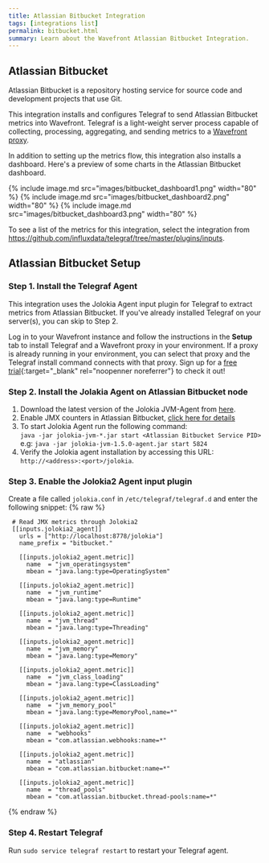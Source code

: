 ```yaml
---
title: Atlassian Bitbucket Integration
tags: [integrations list]
permalink: bitbucket.html
summary: Learn about the Wavefront Atlassian Bitbucket Integration.
---
```

## Atlassian Bitbucket

Atlassian Bitbucket is a repository hosting service for source code and development projects that use Git.

This integration installs and configures Telegraf to send Atlassian Bitbucket metrics into Wavefront. Telegraf is a light-weight server process capable of collecting, processing, aggregating, and sending metrics to a [Wavefront proxy](https://docs.wavefront.com/proxies.html).

In addition to setting up the metrics flow, this integration also installs a dashboard. Here's a preview of some charts in the Atlassian Bitbucket dashboard.

{% include image.md src="images/bitbucket_dashboard1.png" width="80" %}
{% include image.md src="images/bitbucket_dashboard2.png" width="80" %}
{% include image.md src="images/bitbucket_dashboard3.png" width="80" %}


To see a list of the metrics for this integration, select the integration from <https://github.com/influxdata/telegraf/tree/master/plugins/inputs>.
## Atlassian Bitbucket Setup



### Step 1. Install the Telegraf Agent

This integration uses the Jolokia Agent input plugin for Telegraf to extract metrics from Atlassian Bitbucket. If you've already installed Telegraf on your server(s), you can skip to Step 2.

Log in to your Wavefront instance and follow the instructions in the **Setup** tab to install Telegraf and a Wavefront proxy in your environment. If a proxy is already running in your environment, you can select that proxy and the Telegraf install command connects with that proxy. Sign up for a [free trial](http://wavefront.com/sign-up/?utm_source=docs.vmware.com&utm_medium=referral&utm_campaign=docs-front-page){:target="_blank" rel="noopenner noreferrer"} to check it out!

### Step 2. Install the Jolakia Agent on Atlassian Bitbucket node

1. Download the latest version of the Jolokia JVM-Agent from [here](https://jolokia.org/download.html).
2. Enable JMX counters in Atlassian Bitbucket, [click here for details](https://confluence.atlassian.com/bitbucketserver/enabling-jmx-counters-for-performance-monitoring-776640189.html)  
3. To start Jolokia Agent run the following command:  
  `java -jar jolokia-jvm-*.jar start <Atlassian Bitbucket Service PID>`  
   e.g: `java -jar jolokia-jvm-1.5.0-agent.jar start 5824`
4. Verify the Jolokia agent installation by accessing this URL: `http://<address>:<port>/jolokia`.


### Step 3. Enable the Jolokia2 Agent input plugin

Create a file called `jolokia.conf` in `/etc/telegraf/telegraf.d` and enter the following snippet:
{% raw %}
   ```
    # Read JMX metrics through Jolokia2
    [[inputs.jolokia2_agent]]
      urls = ["http://localhost:8778/jolokia"]
      name_prefix = "bitbucket."

      [[inputs.jolokia2_agent.metric]]
        name  = "jvm_operatingsystem"
        mbean = "java.lang:type=OperatingSystem"

      [[inputs.jolokia2_agent.metric]]
        name  = "jvm_runtime"
        mbean = "java.lang:type=Runtime"

      [[inputs.jolokia2_agent.metric]]
        name  = "jvm_thread"
        mbean = "java.lang:type=Threading"

      [[inputs.jolokia2_agent.metric]]
        name  = "jvm_memory"
        mbean = "java.lang:type=Memory"

      [[inputs.jolokia2_agent.metric]]
        name  = "jvm_class_loading"
        mbean = "java.lang:type=ClassLoading"

      [[inputs.jolokia2_agent.metric]]
        name  = "jvm_memory_pool"
        mbean = "java.lang:type=MemoryPool,name=*"

      [[inputs.jolokia2_agent.metric]]
        name  = "webhooks"
        mbean = "com.atlassian.webhooks:name=*"

      [[inputs.jolokia2_agent.metric]]
        name  = "atlassian"
        mbean = "com.atlassian.bitbucket:name=*"

      [[inputs.jolokia2_agent.metric]]
        name  = "thread_pools"
        mbean = "com.atlassian.bitbucket.thread-pools:name=*"
   ```
{% endraw %}

### Step 4. Restart Telegraf

Run `sudo service telegraf restart` to restart your Telegraf agent.



